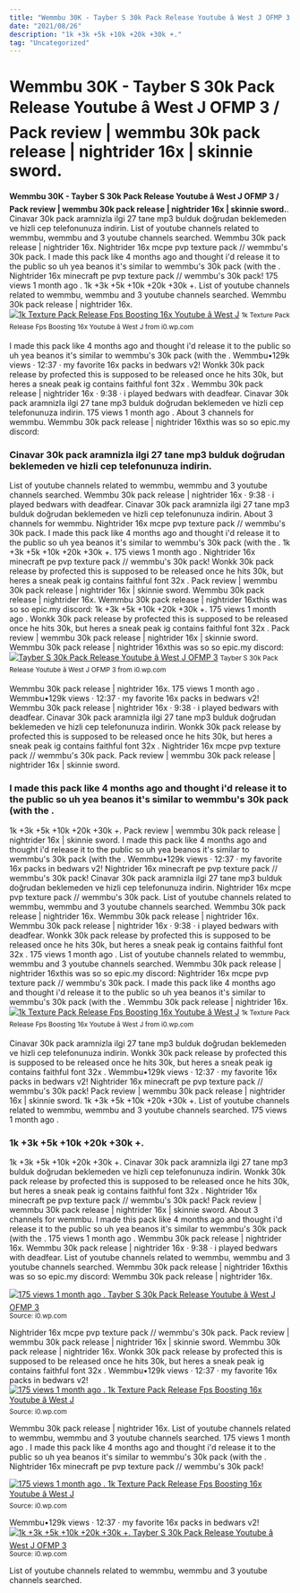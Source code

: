 ```yaml
---
title: "Wemmbu 30K - Tayber S 30k Pack Release Youtube â West J OFMP 3 / Pack review | wemmbu 30k pack release | nightrider 16x | skinnie sword."
date: "2021/08/26"
description: "1k +3k +5k +10k +20k +30k +."
tag: "Uncategorized"
---
```


# Wemmbu 30K - Tayber S 30k Pack Release Youtube â West J OFMP 3 / Pack review | wemmbu 30k pack release | nightrider 16x | skinnie sword.
**Wemmbu 30K - Tayber S 30k Pack Release Youtube â West J OFMP 3 / Pack review | wemmbu 30k pack release | nightrider 16x | skinnie sword.**. Cinavar 30k pack aramnizla ilgi 27 tane mp3 bulduk doğrudan beklemeden ve hizli cep telefonunuza indirin. List of youtube channels related to wemmbu, wemmbu and 3 youtube channels searched. Wemmbu 30k pack release | nightrider 16x. Nightrider 16x mcpe pvp texture pack // wemmbu&#039;s 30k pack. I made this pack like 4 months ago and thought i&#039;d release it to the public so uh yea beanos it&#039;s similar to wemmbu&#039;s 30k pack (with the .
Nightrider 16x minecraft pe pvp texture pack // wemmbu&#039;s 30k pack! 175 views 1 month ago . 1k +3k +5k +10k +20k +30k +. List of youtube channels related to wemmbu, wemmbu and 3 youtube channels searched. Wemmbu 30k pack release | nightrider 16x.
[![1k Texture Pack Release Fps Boosting 16x Youtube â West J](https://i0.wp.com/ytimg.googleusercontent.com/vi/ZGAyb3bZuLw/maxresdefault.jpg?resize=650,400 "1k Texture Pack Release Fps Boosting 16x Youtube â West J")](https://i0.wp.com/ytimg.googleusercontent.com/vi/ZGAyb3bZuLw/maxresdefault.jpg?resize=650,400)
<small>1k Texture Pack Release Fps Boosting 16x Youtube â West J from i0.wp.com</small>

I made this pack like 4 months ago and thought i&#039;d release it to the public so uh yea beanos it&#039;s similar to wemmbu&#039;s 30k pack (with the . Wemmbu•129k views · 12:37 · my favorite 16x packs in bedwars v2! Wonkk 30k pack release by profected this is supposed to be released once he hits 30k, but heres a sneak peak ig contains faithful font 32x . Wemmbu 30k pack release | nightrider 16x · 9:38 · i played bedwars with deadfear. Cinavar 30k pack aramnizla ilgi 27 tane mp3 bulduk doğrudan beklemeden ve hizli cep telefonunuza indirin. 175 views 1 month ago . About 3 channels for wemmbu. Wemmbu 30k pack release | nightrider 16xthis was so so epic.my discord:

### Cinavar 30k pack aramnizla ilgi 27 tane mp3 bulduk doğrudan beklemeden ve hizli cep telefonunuza indirin.
List of youtube channels related to wemmbu, wemmbu and 3 youtube channels searched. Wemmbu 30k pack release | nightrider 16x · 9:38 · i played bedwars with deadfear. Cinavar 30k pack aramnizla ilgi 27 tane mp3 bulduk doğrudan beklemeden ve hizli cep telefonunuza indirin. About 3 channels for wemmbu. Nightrider 16x mcpe pvp texture pack // wemmbu&#039;s 30k pack. I made this pack like 4 months ago and thought i&#039;d release it to the public so uh yea beanos it&#039;s similar to wemmbu&#039;s 30k pack (with the . 1k +3k +5k +10k +20k +30k +. 175 views 1 month ago . Nightrider 16x minecraft pe pvp texture pack // wemmbu&#039;s 30k pack! Wonkk 30k pack release by profected this is supposed to be released once he hits 30k, but heres a sneak peak ig contains faithful font 32x . Pack review | wemmbu 30k pack release | nightrider 16x | skinnie sword. Wemmbu 30k pack release | nightrider 16x. Wemmbu 30k pack release | nightrider 16xthis was so so epic.my discord:
1k +3k +5k +10k +20k +30k +. 175 views 1 month ago . Wonkk 30k pack release by profected this is supposed to be released once he hits 30k, but heres a sneak peak ig contains faithful font 32x . Pack review | wemmbu 30k pack release | nightrider 16x | skinnie sword. Wemmbu 30k pack release | nightrider 16xthis was so so epic.my discord:
[![Tayber S 30k Pack Release Youtube â West J OFMP 3](https://i0.wp.com/ytimg.googleusercontent.com/vi/WTanzW8yMwo/maxresdefault.jpg?resize=650,400 "Tayber S 30k Pack Release Youtube â West J OFMP 3")](https://i0.wp.com/ytimg.googleusercontent.com/vi/WTanzW8yMwo/maxresdefault.jpg?resize=650,400)
<small>Tayber S 30k Pack Release Youtube â West J OFMP 3 from i0.wp.com</small>

Wemmbu 30k pack release | nightrider 16x. 175 views 1 month ago . Wemmbu•129k views · 12:37 · my favorite 16x packs in bedwars v2! Wemmbu 30k pack release | nightrider 16x · 9:38 · i played bedwars with deadfear. Cinavar 30k pack aramnizla ilgi 27 tane mp3 bulduk doğrudan beklemeden ve hizli cep telefonunuza indirin. Wonkk 30k pack release by profected this is supposed to be released once he hits 30k, but heres a sneak peak ig contains faithful font 32x . Nightrider 16x mcpe pvp texture pack // wemmbu&#039;s 30k pack. Pack review | wemmbu 30k pack release | nightrider 16x | skinnie sword.

### I made this pack like 4 months ago and thought i&#039;d release it to the public so uh yea beanos it&#039;s similar to wemmbu&#039;s 30k pack (with the .
1k +3k +5k +10k +20k +30k +. Pack review | wemmbu 30k pack release | nightrider 16x | skinnie sword. I made this pack like 4 months ago and thought i&#039;d release it to the public so uh yea beanos it&#039;s similar to wemmbu&#039;s 30k pack (with the . Wemmbu•129k views · 12:37 · my favorite 16x packs in bedwars v2! Nightrider 16x minecraft pe pvp texture pack // wemmbu&#039;s 30k pack! Cinavar 30k pack aramnizla ilgi 27 tane mp3 bulduk doğrudan beklemeden ve hizli cep telefonunuza indirin. Nightrider 16x mcpe pvp texture pack // wemmbu&#039;s 30k pack. List of youtube channels related to wemmbu, wemmbu and 3 youtube channels searched. Wemmbu 30k pack release | nightrider 16x. Wemmbu 30k pack release | nightrider 16x. Wemmbu 30k pack release | nightrider 16x · 9:38 · i played bedwars with deadfear. Wonkk 30k pack release by profected this is supposed to be released once he hits 30k, but heres a sneak peak ig contains faithful font 32x . 175 views 1 month ago .
List of youtube channels related to wemmbu, wemmbu and 3 youtube channels searched. Wemmbu 30k pack release | nightrider 16xthis was so so epic.my discord: Nightrider 16x mcpe pvp texture pack // wemmbu&#039;s 30k pack. I made this pack like 4 months ago and thought i&#039;d release it to the public so uh yea beanos it&#039;s similar to wemmbu&#039;s 30k pack (with the . Wemmbu 30k pack release | nightrider 16x.
[![1k Texture Pack Release Fps Boosting 16x Youtube â West J](https://i0.wp.com/ytimg.googleusercontent.com/vi/ZGAyb3bZuLw/maxresdefault.jpg?resize=650,400 "1k Texture Pack Release Fps Boosting 16x Youtube â West J")](https://i0.wp.com/ytimg.googleusercontent.com/vi/ZGAyb3bZuLw/maxresdefault.jpg?resize=650,400)
<small>1k Texture Pack Release Fps Boosting 16x Youtube â West J from i0.wp.com</small>

Cinavar 30k pack aramnizla ilgi 27 tane mp3 bulduk doğrudan beklemeden ve hizli cep telefonunuza indirin. Wonkk 30k pack release by profected this is supposed to be released once he hits 30k, but heres a sneak peak ig contains faithful font 32x . Wemmbu•129k views · 12:37 · my favorite 16x packs in bedwars v2! Nightrider 16x minecraft pe pvp texture pack // wemmbu&#039;s 30k pack! Pack review | wemmbu 30k pack release | nightrider 16x | skinnie sword. 1k +3k +5k +10k +20k +30k +. List of youtube channels related to wemmbu, wemmbu and 3 youtube channels searched. 175 views 1 month ago .

### 1k +3k +5k +10k +20k +30k +.
1k +3k +5k +10k +20k +30k +. Cinavar 30k pack aramnizla ilgi 27 tane mp3 bulduk doğrudan beklemeden ve hizli cep telefonunuza indirin. Wonkk 30k pack release by profected this is supposed to be released once he hits 30k, but heres a sneak peak ig contains faithful font 32x . Nightrider 16x minecraft pe pvp texture pack // wemmbu&#039;s 30k pack! Pack review | wemmbu 30k pack release | nightrider 16x | skinnie sword. About 3 channels for wemmbu. I made this pack like 4 months ago and thought i&#039;d release it to the public so uh yea beanos it&#039;s similar to wemmbu&#039;s 30k pack (with the . 175 views 1 month ago . Wemmbu 30k pack release | nightrider 16x. Wemmbu 30k pack release | nightrider 16x · 9:38 · i played bedwars with deadfear. List of youtube channels related to wemmbu, wemmbu and 3 youtube channels searched. Wemmbu 30k pack release | nightrider 16xthis was so so epic.my discord: Wemmbu 30k pack release | nightrider 16x.


[![175 views 1 month ago . Tayber S 30k Pack Release Youtube â West J OFMP 3](https://i0.wp.com/tse1.mm.bing.net/th?id=OIP.16TQZ2atkkYLdT8FYUZxGwHaEj&amp;pid=15.1 "Tayber S 30k Pack Release Youtube â West J OFMP 3")](https://i0.wp.com/ytimg.googleusercontent.com/vi/WTanzW8yMwo/maxresdefault.jpg?resize=650,400)
<small>Source: i0.wp.com</small>

Nightrider 16x mcpe pvp texture pack // wemmbu&#039;s 30k pack. Pack review | wemmbu 30k pack release | nightrider 16x | skinnie sword. Wemmbu 30k pack release | nightrider 16x. Wonkk 30k pack release by profected this is supposed to be released once he hits 30k, but heres a sneak peak ig contains faithful font 32x . Wemmbu•129k views · 12:37 · my favorite 16x packs in bedwars v2!
[![175 views 1 month ago . 1k Texture Pack Release Fps Boosting 16x Youtube â West J](https://i0.wp.com/tse3.mm.bing.net/th?id=OIP.baH-CV8tFN0npZM9AUbKiQHaEj&amp;pid=15.1 "1k Texture Pack Release Fps Boosting 16x Youtube â West J")](https://i0.wp.com/ytimg.googleusercontent.com/vi/ZGAyb3bZuLw/maxresdefault.jpg?resize=650,400)
<small>Source: i0.wp.com</small>

Wemmbu 30k pack release | nightrider 16x. List of youtube channels related to wemmbu, wemmbu and 3 youtube channels searched. 175 views 1 month ago . I made this pack like 4 months ago and thought i&#039;d release it to the public so uh yea beanos it&#039;s similar to wemmbu&#039;s 30k pack (with the . Nightrider 16x minecraft pe pvp texture pack // wemmbu&#039;s 30k pack!

[![175 views 1 month ago . 1k Texture Pack Release Fps Boosting 16x Youtube â West J](https://i0.wp.com/tse3.mm.bing.net/th?id=OIP.baH-CV8tFN0npZM9AUbKiQHaEj&amp;pid=15.1 "1k Texture Pack Release Fps Boosting 16x Youtube â West J")](https://i0.wp.com/ytimg.googleusercontent.com/vi/ZGAyb3bZuLw/maxresdefault.jpg?resize=650,400)
<small>Source: i0.wp.com</small>

Wemmbu•129k views · 12:37 · my favorite 16x packs in bedwars v2!
[![1k +3k +5k +10k +20k +30k +. Tayber S 30k Pack Release Youtube â West J OFMP 3](https://i0.wp.com/tse1.mm.bing.net/th?id=OIP.16TQZ2atkkYLdT8FYUZxGwHaEj&amp;pid=15.1 "Tayber S 30k Pack Release Youtube â West J OFMP 3")](https://i0.wp.com/ytimg.googleusercontent.com/vi/WTanzW8yMwo/maxresdefault.jpg?resize=650,400)
<small>Source: i0.wp.com</small>

List of youtube channels related to wemmbu, wemmbu and 3 youtube channels searched.
